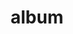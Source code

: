 ---
layout: album
resource: instagram
title: "album"
description: "masonry"
active: gallery
header-img: "img/gallery-bg.jpg"
album-title: "my 9th album"
images:
  - image_path: leileinavie/binkini/20240314_165049_432827943_1177599873225978_7764645924330358126_n.jpg
  - image_path: leileinavie/binkini/20240314_214124_431811130_18033261748855820_7039181622353441106_n.jpg
  - image_path: leileinavie/binkini/20240314_214124_431887946_18033261802855820_4595082677588890368_n.jpg
  - image_path: leileinavie/binkini/20240314_214124_432602216_18033261757855820_1674143101239441028_n.jpg
  - image_path: leileinavie/binkini/20240314_214124_432609793_18033261793855820_4692886255871466532_n.jpg
  - image_path: leileinavie/binkini/20240314_214124_432744176_18033261739855820_6207039483514565525_n.jpg
  - image_path: leileinavie/binkini/20240314_214124_433026729_18033261784855820_2327731398957574158_n.jpg
  - image_path: leileinavie/binkini/20240314_214124_433120376_18033261766855820_5154478309821235030_n.jpg
  - image_path: leileinavie/binkini/20240314_214124_433144424_18033261730855820_3744552847699857054_n.jpg
  - image_path: leileinavie/binkini/20240314_214124_433219115_18033261775855820_3828956684283316317_n.jpg
  - image_path: leileinavie/binkini/20240405_140912_435598273_18035369668855820_1364039257181385084_n.jpg
  - image_path: leileinavie/binkini/20240405_140912_435762703_18035369650855820_3971594988995515183_n.jpg
  - image_path: leileinavie/binkini/20240405_140912_435763894_18035369659855820_3514036591436705768_n.jpg
  - image_path: leileinavie/binkini/20240405_140912_435899868_18035369641855820_8449393908726776474_n.jpg
  - image_path: leileinavie/binkini/20240530_164104_446354613_1585610628666867_6818446118533720107_n.jpg
  - image_path: leileinavie/binkini/20240530_175105_446350517_430132019839768_8213289728534771311_n.jpg
  - image_path: leileinavie/binkini/20240530_220008_446799877_18040766773855820_8024255017391036101_n.jpg
  - image_path: leileinavie/binkini/20240530_220008_446804691_18040766764855820_3329502554175813367_n.jpg
  - image_path: leileinavie/binkini/20240530_220008_446890653_18040766755855820_8458908561027263267_n.jpg
  - image_path: leileinavie/binkini/20241028_180755_464881874_18055991974855820_50101093857727557_n.jpg
  - image_path: leileinavie/binkini/20241028_180755_464896491_18055991947855820_3277242948942477033_n.jpg
  - image_path: leileinavie/binkini/20241028_180755_464933000_18055991956855820_2269370184849238675_n.jpg
  - image_path: leileinavie/binkini/20241028_180755_464938480_18055991929855820_8187847892035156082_n.jpg
  - image_path: leileinavie/binkini/20241028_180755_464945007_18055991965855820_1620088227551175628_n.jpg
  - image_path: leileinavie/binkini/20241028_180755_464973096_18055991938855820_5895023545255755168_n.jpg
  - image_path: leileinavie/binkini/20241028_230225_464925925_18056018398855820_3334125337500468264_n.jpg
  - image_path: leileinavie/binkini/20241028_230225_464926671_18056018380855820_4022605246083000401_n.jpg
  - image_path: leileinavie/binkini/20241028_230225_464930890_18056018389855820_2202795214542100865_n.jpg
  - image_path: leileinavie/binkini/20241028_230225_464943715_18056018371855820_8858974563350864906_n.jpg
  - image_path: leileinavie/binkini/20250212_192844_476923627_18066589864855820_3767742956131988309_n.jpg
  - image_path: leileinavie/binkini/20250212_192844_476931709_18066589903855820_5871714973527911910_n.jpg
  - image_path: leileinavie/binkini/20250212_192844_477024674_18066589855855820_4610794955596772186_n.jpg
  - image_path: leileinavie/binkini/20250212_192844_477044466_18066589828855820_7987718152763809259_n.jpg
  - image_path: leileinavie/binkini/20250212_192844_477069669_18066589891855820_3725303601663393880_n.jpg
  - image_path: leileinavie/binkini/20250212_192844_477252752_18066589873855820_6543232830003722557_n.jpg
  - image_path: leileinavie/binkini/20250212_192844_477827855_18066589837855820_7490136425772428720_n.jpg
  - image_path: leileinavie/binkini/20250212_192844_478195282_18066589912855820_7780493725605284642_n.jpg
  - image_path: leileinavie/binkini/20250212_192844_479164321_18066589846855820_7475669085955155388_n.jpg
  - image_path: leileinavie/binkini/20250212_192844_479182439_18066589882855820_3514476004942541700_n.jpg
---